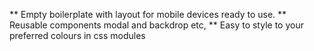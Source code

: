 ** Empty boilerplate with layout for mobile devices ready to use.
** Reusable components modal and backdrop etc,
\*\* Easy to style to your preferred colours in css modules
